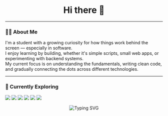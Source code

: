 <h1 align="center">Hi there 👋</h1>


---

### 👨‍💻 About Me

I'm a student with a growing curiosity for how things work behind the screen — especially in software.  
I enjoy learning by building, whether it's simple scripts, small web apps, or experimenting with backend systems.  
My current focus is on understanding the fundamentals, writing clean code, and gradually connecting the dots across different technologies.

---

### 🧰 Currently Exploring

<p align="left">
  <img src="https://img.shields.io/badge/HTML5-black?style=flat-square&logo=html5&logoColor=white" />
  <img src="https://img.shields.io/badge/CSS3-black?style=flat-square&logo=css3&logoColor=white" />
  <img src="https://img.shields.io/badge/JavaScript-black?style=flat-square&logo=javascript&logoColor=white" />
  <img src="https://img.shields.io/badge/C-black?style=flat-square&logo=c&logoColor=white" />
  <img src="https://img.shields.io/badge/Python-black?style=flat-square&logo=python&logoColor=white" />
  <img src="https://img.shields.io/badge/Java-black?style=flat-square&logo=java&logoColor=white" />
</p>
  <p align="center">
    <img src="https://readme-typing-svg.demolab.com?font=Fira+Code&pause=1200&speed=1000&color=999999&center=true&vCenter=true&width=500&lines=%3E+my+code+runs+.+.+.+.+.+.+.+.+away" alt="Typing SVG" />
  </p>

